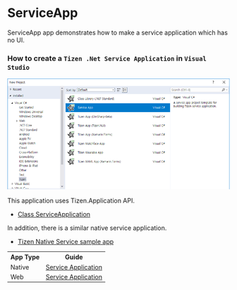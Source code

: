 # ServiceApp #

ServiceApp app demonstrates how to make a service application which has no UI.

### How to create a `Tizen .Net Service Application` in `Visual Studio`

   ![main page](./Screenshots/CreatingProjectForServiceApp.png)

This application uses Tizen.Application API.

* [Class ServiceApplication][ServiceApp]

In addition, there is a similar native service application.

* [Tizen Native Service sample app](https://developer.tizen.org/development/sample/native/AppFW/%28Tutorial%29_Service_Application)


<table>
  <tr>
    <th>App Type</th>
    <th>Guide</th>
  </tr>
  <tr>
    <td>Native</td>
    <td><a href="https://developer.tizen.org/development/guides/native-application/application-management/applications/service-application">Service Application</a></td>
  </tr>
  <tr>
    <td>Web</td>
    <td><a href="https://developer.tizen.org/development/guides/web-application/application-management/applications/service-application">Service Application</a></td>
  </tr>
</table>

   [ServiceApp]: <https://developer.tizen.org/dev-guide/csapi/api/Tizen.Applications.ServiceApplication.html>

   [NativeGuide]: <https://developer.tizen.org/development/guides/native-application/application-management/applications/service-application>
   [WebGuide]: <https://developer.tizen.org/development/guides/web-application/application-management/applications/service-application>
